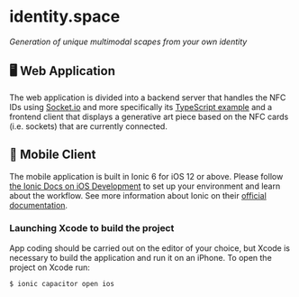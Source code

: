 # identity.**space**
*Generation of unique multimodal scapes from your own identity*

## 🖥 Web Application
The web application is divided into a backend server that handles the NFC IDs using [Socket.io](https://socket.io/docs/v3/) and more specifically its [TypeScript example](https://github.com/socketio/socket.io/tree/master/examples/typescript) and a frontend client that displays a generative art piece based on the NFC cards (i.e. sockets) that are currently connected.

## 📱 Mobile Client
The mobile application is built in Ionic 6 for iOS 12 or above. Please follow [the Ionic Docs on iOS Development](https://ionicframework.com/docs/developing/ios) to set up your environment and learn about the workflow. See more information about Ionic on their [official documentation](https://ionicframework.com/docs).
### Launching Xcode to build the project
App coding should be carried out on the editor of your choice, but Xcode is necessary to build the application and run it on an iPhone. To open the project on Xcode run: 
```
$ ionic capacitor open ios
```